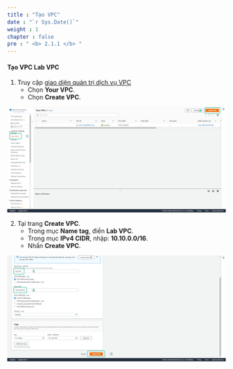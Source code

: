 ```yaml
---
title : "Tạo VPC"
date : "`r Sys.Date()`"
weight : 1
chapter : false
pre : " <b> 2.1.1 </b> "
---
```


#### Tạo VPC **Lab VPC**
1. Truy cập [giao diện quản trị dịch vụ VPC](https://console.aws.amazon.com/vpc/home)
   + Chọn **Your VPC**.
   + Chọn **Create VPC**.

![VPC](/images/2.prerequisite/001-createvpc.png)

2. Tại trang **Create VPC**.
   + Trong mục **Name tag**, điền **Lab VPC**.
   + Trong mục **IPv4 CIDR**, nhập: **10.10.0.0/16**.
   + Nhấn **Create VPC**.

![VPC](/images/2.prerequisite/002-createvpc.png)

